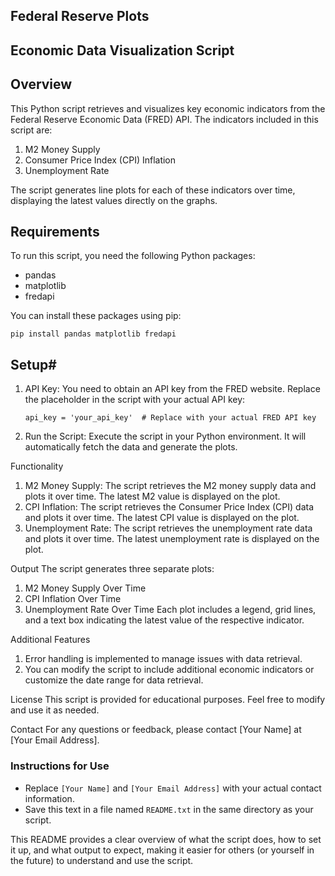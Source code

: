 ## Federal Reserve Plots

## Economic Data Visualization Script

## Overview
This Python script retrieves and visualizes key economic indicators from the Federal Reserve Economic Data (FRED) API. The indicators included in this script are:

1. M2 Money Supply
2. Consumer Price Index (CPI) Inflation
3. Unemployment Rate

The script generates line plots for each of these indicators over time, displaying the latest values directly on the graphs.

## Requirements
To run this script, you need the following Python packages:
- pandas
- matplotlib
- fredapi

You can install these packages using pip:

    pip install pandas matplotlib fredapi


## Setup#
1. API Key: You need to obtain an API key from the FRED website. Replace the placeholder in the script with your actual API key:

    ```api_key = 'your_api_key'  # Replace with your actual FRED API key```

2. Run the Script: Execute the script in your Python environment. It will automatically fetch the data and generate the plots.

Functionality
1.  M2 Money Supply: The script retrieves the M2 money supply data and plots it over time. The latest M2 value is displayed on the plot.
2.  CPI Inflation: The script retrieves the Consumer Price Index (CPI) data and plots it over time. The latest CPI value is displayed on the plot.
3.   Unemployment Rate: The script retrieves the unemployment rate data and plots it over time. The latest unemployment rate is displayed on the plot.

Output
The script generates three separate plots:

1. M2 Money Supply Over Time
2. CPI Inflation Over Time
3. Unemployment Rate Over Time
Each plot includes a legend, grid lines, and a text box indicating the latest value of the respective indicator.

Additional Features
1. Error handling is implemented to manage issues with data retrieval.
2. You can modify the script to include additional economic indicators or customize the date range for data retrieval.

License
This script is provided for educational purposes. Feel free to modify and use it as needed.

Contact
For any questions or feedback, please contact [Your Name] at [Your Email Address].


### Instructions for Use
- Replace `[Your Name]` and `[Your Email Address]` with your actual contact information.
- Save this text in a file named `README.txt` in the same directory as your script. 

This README provides a clear overview of what the script does, how to set it up, and what output to expect, making it easier for others (or yourself in the future) to understand and use the script.
